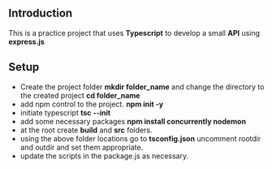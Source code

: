 ## Introduction
This is a practice project that uses **Typescript** to develop a small **API** using **express.js**

## Setup
- Create the project folder **mkdir folder_name** and change the directory to the created project **cd folder_name**
- add npm control to the project. **npm init -y**
- initiate typescript **tsc --init**
- add some necessary packages **npm install concurrently nodemon**
- at the root create **build** and **src** folders.
- using the above folder locations go to **tsconfig.json** uncomment rootdir and outdir and set them appropriate.
- update the scripts in the package.js as necessary.
